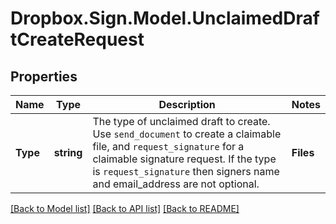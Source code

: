 # Dropbox.Sign.Model.UnclaimedDraftCreateRequest

## Properties

Name | Type | Description | Notes
------------ | ------------- | ------------- | -------------
**Type** | **string** |  The type of unclaimed draft to create. Use `send_document` to create a claimable file, and `request_signature` for a claimable signature request. If the type is `request_signature` then signers name and email_address are not optional.  | **Files** | **List&lt;System.IO.Stream&gt;** |  Use `files[]` to indicate the uploaded file(s) to send for signature.<br><br>This endpoint requires either **files** or **file_urls[]**, but not both.  | [optional] **FileUrls** | **List&lt;string&gt;** |  Use `file_urls[]` to have Dropbox Sign download the file(s) to send for signature.<br><br>This endpoint requires either **files** or **file_urls[]**, but not both.  | [optional] **AllowDecline** | **bool** |  Allows signers to decline to sign a document if `true`. Defaults to `false`.  | [optional] [default to false]**AllowFormView** | **bool** |  Allows signers to view the form fields before signing if set to `true`. Defaults to `false`.  | [optional] [default to false]**Attachments** | [**List&lt;SubAttachment&gt;**](SubAttachment.md) |  _t__SubAttachment::LIST_DESCRIPTION  | [optional] **CcEmailAddresses** | **List&lt;string&gt;** |  The email addresses that should be CCed.  | [optional] **ClientId** | **string** |  Client id of the app used to create the draft. Used to apply the branding and callback url defined for the app.  | [optional] **CustomFields** | [**List&lt;SubCustomField&gt;**](SubCustomField.md) |  When used together with merge fields, `custom_fields` allows users to add pre-filled data to their signature requests.<br><br>Pre-filled data can be used with &quot;send-once&quot; signature requests by adding merge fields with `form_fields_per_document` or [Text Tags](https://app.hellosign.com/api/textTagsWalkthrough#TextTagIntro) while passing values back with `custom_fields` together in one API call.<br><br>For using pre-filled on repeatable signature requests, merge fields are added to templates in the Dropbox Sign UI or by calling [/template/create_embedded_draft](/api/reference/operation/templateCreateEmbeddedDraft) and then passing `custom_fields` on subsequent signature requests referencing that template.  | [optional] **FieldOptions** | [**SubFieldOptions**](SubFieldOptions.md) |    | [optional] **FormFieldGroups** | [**List&lt;SubFormFieldGroup&gt;**](SubFormFieldGroup.md) |  Group information for fields defined in `form_fields_per_document`. String-indexed JSON array with `group_label` and `requirement` keys. `form_fields_per_document` must contain fields referencing a group defined in `form_field_groups`.  | [optional] **FormFieldRules** | [**List&lt;SubFormFieldRule&gt;**](SubFormFieldRule.md) |  Conditional Logic rules for fields defined in `form_fields_per_document`.  | [optional] **FormFieldsPerDocument** | [**List&lt;SubFormFieldsPerDocumentBase&gt;**](SubFormFieldsPerDocumentBase.md) |  The fields that should appear on the document, expressed as an array of objects. (For more details you can read about it here: [Using Form Fields per Document](/docs/openapi/form-fields-per-document).)<br><br>**NOTE:** Fields like **text**, **dropdown**, **checkbox**, **radio**, and **hyperlink** have additional required and optional parameters. Check out the list of [additional parameters](/api/reference/constants/#form-fields-per-document) for these field types.<br><br>* Text Field use `SubFormFieldsPerDocumentText`<br>* Dropdown Field use `SubFormFieldsPerDocumentDropdown`<br>* Hyperlink Field use `SubFormFieldsPerDocumentHyperlink`<br>* Checkbox Field use `SubFormFieldsPerDocumentCheckbox`<br>* Radio Field use `SubFormFieldsPerDocumentRadio`<br>* Signature Field use `SubFormFieldsPerDocumentSignature`<br>* Date Signed Field use `SubFormFieldsPerDocumentDateSigned`<br>* Initials Field use `SubFormFieldsPerDocumentInitials`<br>* Text Merge Field use `SubFormFieldsPerDocumentTextMerge`<br>* Checkbox Merge Field use `SubFormFieldsPerDocumentCheckboxMerge`  | [optional] **HideTextTags** | **bool** |  Send with a value of `true` if you wish to enable automatic Text Tag removal. Defaults to `false`. When using Text Tags it is preferred that you set this to `false` and hide your tags with white text or something similar because the automatic removal system can cause unwanted clipping. See the [Text Tags](https://app.hellosign.com/api/textTagsWalkthrough#TextTagIntro) walkthrough for more details.  | [optional] [default to false]**Message** | **string** |  The custom message in the email that will be sent to the signers.  | [optional] **Metadata** | **Dictionary&lt;string, Object&gt;** |  _t__Sub::Metadata::DESCRIPTION  | [optional] **ShowProgressStepper** | **bool** |  When only one step remains in the signature request process and this parameter is set to `false` then the progress stepper will be hidden.  | [optional] [default to true]**Signers** | [**List&lt;SubUnclaimedDraftSigner&gt;**](SubUnclaimedDraftSigner.md) |  _t__Sub::UnclaimedDraftSigner::DESCRIPTION  | [optional] **SigningOptions** | [**SubSigningOptions**](SubSigningOptions.md) |    | [optional] **SigningRedirectUrl** | **string** |  The URL you want signers redirected to after they successfully sign.  | [optional] **Subject** | **string** |  The subject in the email that will be sent to the signers.  | [optional] **TestMode** | **bool** |  Whether this is a test, the signature request created from this draft will not be legally binding if set to `true`. Defaults to `false`.  | [optional] [default to false]**UsePreexistingFields** | **bool** |  Set `use_text_tags` to `true` to enable [Text Tags](https://app.hellosign.com/api/textTagsWalkthrough#TextTagIntro) parsing in your document (defaults to disabled, or `false`). Alternatively, if your PDF contains pre-defined fields, enable the detection of these fields by setting the `use_preexisting_fields` to `true` (defaults to disabled, or `false`). Currently we only support use of either `use_text_tags` or `use_preexisting_fields` parameter, not both.  | [optional] [default to false]**UseTextTags** | **bool** |  Set `use_text_tags` to `true` to enable [Text Tags](https://app.hellosign.com/api/textTagsWalkthrough#TextTagIntro) parsing in your document (defaults to disabled, or `false`). Alternatively, if your PDF contains pre-defined fields, enable the detection of these fields by setting the `use_preexisting_fields` to `true` (defaults to disabled, or `false`). Currently we only support use of either `use_text_tags` or `use_preexisting_fields` parameter, not both.  | [optional] [default to false]**ExpiresAt** | **int?** |  When the signature request will expire. Unsigned signatures will be moved to the expired status, and no longer signable. See [Signature Request Expiration Date](https://developers.hellosign.com/docs/signature-request/expiration/) for details.<br><br>**NOTE:** This does not correspond to the **expires_at** returned in the response.  | [optional] 

[[Back to Model list]](../README.md#documentation-for-models) [[Back to API list]](../README.md#documentation-for-api-endpoints) [[Back to README]](../README.md)

